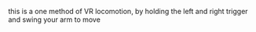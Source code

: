 this is a one method of VR locomotion, by holding the left and right trigger and swing your arm to move
